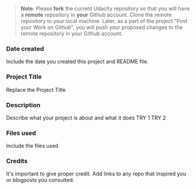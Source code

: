 >**Note**: Please **fork** the current Udacity repository so that you will have a **remote** repository in **your** Github account. Clone the remote repository to your local machine. Later, as a part of the project "Post your Work on Github", you will push your proposed changes to the remote repository in your Github account.

### Date created
Include the date you created this project and README file.

### Project Title
Replace the Project Title

### Description
Describe what your project is about and what it does
TRY 1
TRY 2

### Files used
Include the files used

### Credits
It's important to give proper credit. Add links to any repo that inspired you or blogposts you consulted.

